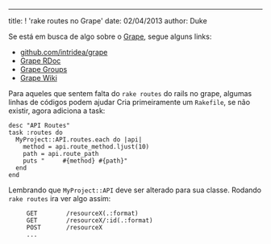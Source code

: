 ---
title: ! 'rake routes no Grape'
date: 02/04/2013
author: Duke

Se está em busca de algo sobre o [Grape](https://github.com/intridea/grape), segue alguns links:

* [github.com/intridea/grape](http://github.com/intridea/grape)
* [Grape RDoc](http://rdoc.info/github/intridea/grape)
* [Grape Groups](https://groups.google.com/forum/?fromgroups#!forum/ruby-grape)
* [Grape Wiki](https://github.com/intridea/grape/wiki)


Para aqueles que sentem falta do ```rake routes``` do rails no grape, algumas linhas de códigos podem ajudar Cria primeiramente um ```Rakefile```, se não existir, agora adiciona a task:

<pre><code class='ruby'>desc "API Routes"
task :routes do
  MyProject::API.routes.each do |api|
    method = api.route_method.ljust(10)
    path = api.route_path
    puts "     #{method} #{path}"
  end
end</code></pre>

Lembrando que ```MyProject::API``` deve ser alterado para sua classe. Rodando ```rake routes``` ira ver algo assim:

<pre><code class='bash'>     GET        /resourceX(.:format)
     GET        /resourceX/:id(.:format)
     POST       /resourceX
     ...</code></pre>